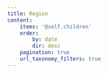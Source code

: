 ```yaml
---
title: Region
content:
    items: '@self.children'
    order:
        by: date
        dir: desc
    pagination: true
    url_taxonomy_filters: true
---
```


